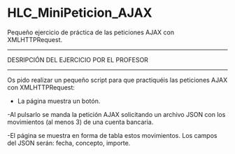 # HLC_MiniPeticion_AJAX
Pequeño ejercicio de práctica de las peticiones AJAX con XMLHTTPRequest.

_________________________________
DESRIPCIÓN DEL EJERCICIO POR EL PROFESOR
_________________________________
Os pido realizar un pequeño script para que practiquéis las peticiones AJAX con XMLHTTPRequest:

- La página muestra un botón. 

-Al pulsarlo se manda la petición AJAX solicitando un archivo JSON con los movimientos
(al menos 3) de una cuenta bancaria.

-El página se muestra en forma de tabla estos movimientos. 
Los campos del JSON serán: fecha, concepto, importe. 
